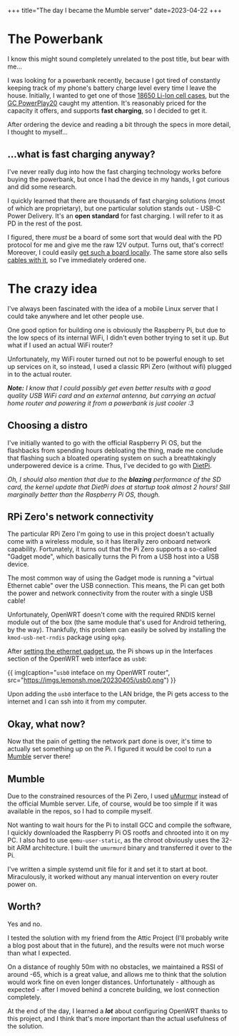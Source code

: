 +++
title="The day I became the Mumble server"
date=2023-04-22
+++

# The Powerbank

I know this might sound completely unrelated to the post title, but bear with me...

I was looking for a powerbank recently, because I got tired of constantly keeping track of my phone's battery charge level every time I leave the house.
Initially, I wanted to get one of those [18650 Li-Ion cell cases](https://allegro.pl/oferta/obudowa-powerbank-na-8-ogniw-18650-usb-c-skrecana-13064464029), but the [GC PowerPlay20](https://www.x-kom.pl/p/575269-powerbank-green-cell-powerplay20-20000mah-usb-c-pd-18w-qc-30.html) caught my attention.
It's reasonably priced for the capacity it offers, and supports **fast charging**, so I decided to get it.

After ordering the device and reading a bit through the specs in more detail, I thought to myself...

## ...what is fast charging anyway?

I've never really dug into how the fast charging technology works before buying the powerbank, but once I had the device in my hands, I got curious and did some research.

I quickly learned that there are thousands of fast charging solutions (most of which are proprietary), but one particular solution stands out - USB-C Power Delivery. It's an **open standard** for fast charging. I will refer to it as PD in the rest of the post.

I figured, there *must* be a board of some sort that would deal with the PD protocol for me and give me the raw 12V output. Turns out, that's correct! Moreover, I could easily [get such a board locally](https://kamami.pl/wyzwalacze-usb-pd/584721-wyzwalacz-pd-usb-typu-c-12v-5a-bez-zlacza.html). The same store also sells [cables with it](https://kamami.pl/przewody-zasilajace/1181212-przewod-zasilajacy-z-wyzwalaczem-pd-12v-usb-typu-c-dc-55x25mm-12m.html), so I've immediately ordered one.

# The crazy idea

I've always been fascinated with the idea of a mobile Linux server that I could take anywhere and let other people use.

One good option for building one is obviously the Raspberry Pi, but due to the low specs of its internal WiFi, I didn't even bother trying to set it up. But what if I used an actual WiFi router?

Unfortunately, my WiFi router turned out not to be powerful enough to set up services on it, so instead, I used a classic RPi Zero (without wifi) plugged in to the actual router.

***Note:** I know that I could possibly get even better results with a good quality USB WiFi card and an external antenna, but carrying an actual home router and powering it from a powerbank is just cooler :3*

## Choosing a distro

I've initially wanted to go with the official Raspberry Pi OS, but the flashbacks from spending hours debloating the thing, made me conclude that flashing such a bloated operating system on such a breathtakingly underpowered device is a crime. Thus, I've decided to go with [DietPi](https://dietpi.com/).

*Oh, I should also mention that due to the **blazing** performance of the SD card, the kernel update that DietPi does at startup took almost 2 hours! Still marginally better than the Raspberry Pi OS, though.*

## RPi Zero's network connectivity

The particular RPi Zero I'm going to use in this project doesn't actually come with a wireless module, so it has literally zero onboard network capability. Fortunately, it turns out that the Pi Zero supports a so-called "Gadget mode", which basically turns the Pi from a USB host into a USB device.

The most common way of using the Gadget mode is running a "virtual Ethernet cable" over the USB connection. This means, the Pi can get both the power and network connectivity from the router with a single USB cable!

Unfortunately, OpenWRT doesn't come with the required RNDIS kernel module out of the box (the same module that's used for Android tethering, by the way). Thankfully, this problem can easily be solved by installing the `kmod-usb-net-rndis` package using `opkg`.

After [setting the ethernet gadget up](https://learn.adafruit.com/turning-your-raspberry-pi-zero-into-a-usb-gadget/ethernet-gadget), the Pi shows up in the Interfaces section of the OpenWRT web interface as `usb0`:

{{ img(caption="`usb0` inteface on my OpenWRT router", src="https://imgs.lemonsh.moe/20230405/usb0.png") }}

Upon adding the `usb0` interface to the LAN bridge, the Pi gets access to the internet and I can ssh into it from my computer.

## Okay, what now?

Now that the pain of getting the network part done is over, it's time to actually set something up on the Pi. I figured it would be cool to run a [Mumble](https://www.mumble.info/) server there!

## Mumble

Due to the constrained resources of the Pi Zero, I used [uMurmur](https://umurmur.net/) instead of the official Mumble server. Life, of course, would be too simple if it was available in the repos, so I had to compile myself.

Not wanting to wait hours for the Pi to install GCC and compile the software, I quickly downloaded the Raspberry Pi OS rootfs and chrooted into it on my PC. I also had to use `qemu-user-static`, as the chroot obviously uses the 32-bit ARM architecture. I built the `umurmurd` binary and transferred it over to the Pi.

I've written a simple systemd unit file for it and set it to start at boot. Miraculously, it worked without any manual intervention on every router power on.

## Worth?

Yes and no.

I tested the solution with my friend from the Attic Project (I'll probably write a blog post about that in the future), and the results were not much worse than what I expected.

On a distance of roughly 50m with no obstacles, we maintained a RSSI of around -65, which is a great value, and allows me to think that the solution would work fine on even longer distances. Unfortunately - although as expected - after I moved behind a concrete building, we lost connection completely.

At the end of the day, I learned a ***lot*** about configuring OpenWRT thanks to this project, and I think that's more important than the actual usefulness of the solution.
